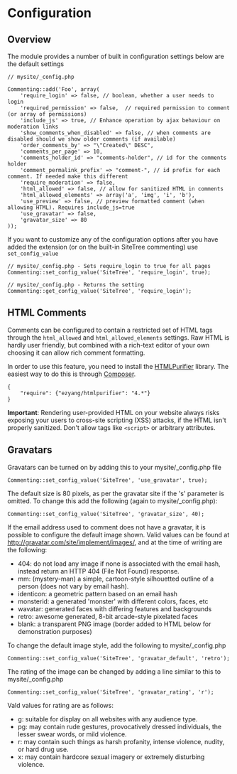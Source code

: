 # Configuration

## Overview

The module provides a number of built in configuration settings below are the 
default settings

	// mysite/_config.php 
	
	Commenting::add('Foo', array(
		'require_login' => false, // boolean, whether a user needs to login
		'required_permission' => false,  // required permission to comment (or array of permissions)
		'include_js' => true, // Enhance operation by ajax behaviour on moderation links
		'show_comments_when_disabled' => false, // when comments are disabled should we show older comments (if available)
		'order_comments_by' => "\"Created\" DESC",
		'comments_per_page' => 10,
		'comments_holder_id' => "comments-holder", // id for the comments holder
		'comment_permalink_prefix' => "comment-", // id prefix for each comment. If needed make this different
		'require_moderation' => false,
		'html_allowed' => false, // allow for sanitized HTML in comments
		'html_allowed_elements' => array('a', 'img', 'i', 'b'),
		'use_preview' => false, // preview formatted comment (when allowing HTML). Requires include_js=true
		'use_gravatar' => false,
		'gravatar_size' => 80
	));
	
If you want to customize any of the configuration options after you have added 
the extension (or on the built-in SiteTree commenting) use `set_config_value`

	// mysite/_config.php - Sets require_login to true for all pages
	Commenting::set_config_value('SiteTree', 'require_login', true);
	
	// mysite/_config.php - Returns the setting 
	Commenting::get_config_value('SiteTree', 'require_login');
	
## HTML Comments

Comments can be configured to contain a restricted set of HTML tags through the 
`html_allowed` and `html_allowed_elements` settings. Raw HTML is hardly user 
friendly, but combined with a rich-text editor of your own choosing it can 
allow rich comment formatting.

In order to use this feature, you need to install the
[HTMLPurifier](http://htmlpurifier.org/) library. The easiest way to do this is 
through [Composer](http://getcomposer.org).

	{
		"require": {"ezyang/htmlpurifier": "4.*"}
	}

**Important**: Rendering user-provided HTML on your website always risks 
exposing your users to cross-site scripting (XSS) attacks, if the HTML isn't 
properly sanitized. Don't allow tags like `<script>` or arbitrary attributes.

## Gravatars

Gravatars can be turned on by adding this to your mysite/_config.php file

	Commenting::set_config_value('SiteTree', 'use_gravatar', true);

The default size is 80 pixels, as per the gravatar site if the 's' parameter is 
omitted. To change this add the following (again to mysite/_config.php):

	Commenting::set_config_value('SiteTree', 'gravatar_size', 40);

If the email address used to comment does not have a gravatar, it is possible 
to configure the default image shown.  Valid values can be found at 
http://gravatar.com/site/implement/images/, and at the time of writing are the 
following:

* 404: do not load any image if none is associated with the email hash, instead 
return an HTTP 404 (File Not Found) response.
* mm: (mystery-man) a simple, cartoon-style silhouetted outline of a person 
(does not vary by email hash).
* identicon: a geometric pattern based on an email hash
* monsterid: a generated 'monster' with different colors, faces, etc
* wavatar: generated faces with differing features and backgrounds
* retro: awesome generated, 8-bit arcade-style pixelated faces
* blank: a transparent PNG image (border added to HTML below for demonstration 
purposes)

To change the default image style, add the following to mysite/_config.php

    Commenting::set_config_value('SiteTree', 'gravatar_default', 'retro');

The rating of the image can be changed by adding a line similar to this to 
mysite/_config.php

    Commenting::set_config_value('SiteTree', 'gravatar_rating', 'r');

Vald values for rating are as follows:

* g: suitable for display on all websites with any audience type.
* pg: may contain rude gestures, provocatively dressed individuals, the lesser 
swear words, or mild violence.
* r: may contain such things as harsh profanity, intense violence, nudity, or 
hard drug use.
* x: may contain hardcore sexual imagery or extremely disturbing violence.
